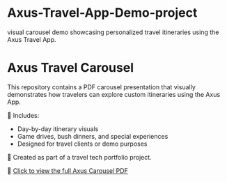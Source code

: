 # Axus-Travel-App-Demo-project
 visual carousel demo showcasing personalized travel itineraries using the Axus Travel App.
# Axus Travel Carousel

This repository contains a PDF carousel presentation that visually demonstrates how travelers can explore custom itineraries using the Axus App. 

🔸 Includes:
- Day-by-day itinerary visuals  
- Game drives, bush dinners, and special experiences  
- Designed for travel clients or demo purposes  

🧭 Created as part of a travel tech portfolio project.

📄 [Click to view the full Axus Carousel PDF](https://raw.githubusercontent.com/your-username/your-repo/main/Axus_Carousel.pdf)
